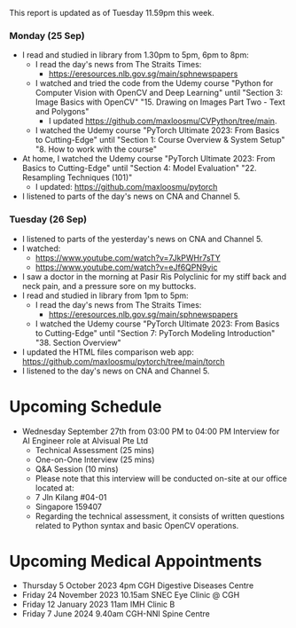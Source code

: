 This report is updated as of Tuesday 11.59pm this week.

### Monday (25 Sep)
- I read and studied in library from 1.30pm to 5pm, 6pm to 8pm:
    - I read the day's news from The Straits Times:
        - https://eresources.nlb.gov.sg/main/sphnewspapers
    - I watched and tried the code from the Udemy course "Python for Computer Vision with OpenCV and Deep Learning" until "Section 3: Image Basics with OpenCV" "15. Drawing on Images Part Two - Text and Polygons"
        - I updated https://github.com/maxloosmu/CVPython/tree/main.
    - I watched the Udemy course "PyTorch Ultimate 2023: From Basics to Cutting-Edge" until "Section 1: Course Overview & System Setup" "8. How to work with the course"
- At home, I watched the Udemy course "PyTorch Ultimate 2023: From Basics to Cutting-Edge" until "Section 4: Model Evaluation" "22. Resampling Techniques (101)"
    - I updated: https://github.com/maxloosmu/pytorch
- I listened to parts of the day's news on CNA and Channel 5.

### Tuesday (26 Sep)
- I listened to parts of the yesterday's news on CNA and Channel 5.
- I watched:
    - https://www.youtube.com/watch?v=7JkPWHr7sTY
    - https://www.youtube.com/watch?v=eJf6QPN9yic
- I saw a doctor in the morning at Pasir Ris Polyclinic for my stiff back and neck pain, and a pressure sore on my buttocks.
- I read and studied in library from 1pm to 5pm:
    - I read the day's news from The Straits Times:
        - https://eresources.nlb.gov.sg/main/sphnewspapers
    - I watched the Udemy course "PyTorch Ultimate 2023: From Basics to Cutting-Edge" until "Section 7: PyTorch Modeling Introduction" "38. Section Overview"
- I updated the HTML files comparison web app: https://github.com/maxloosmu/pytorch/tree/main/torch
- I listened to the day's news on CNA and Channel 5.



# Upcoming Schedule
- Wednesday September 27th from 03:00 PM to 04:00 PM Interview for AI Engineer role at Alvisual Pte Ltd
    - Technical Assessment (25 mins)
    - One-on-One Interview (25 mins)
    - Q&A Session (10 mins)
    - Please note that this interview will be conducted on-site at our office located at:
    - 7 Jln Kilang #04-01
    - Singapore 159407
    - Regarding the technical assessment, it consists of written questions related to Python syntax and basic OpenCV operations.

# Upcoming Medical Appointments
- Thursday 5 October 2023 4pm CGH Digestive Diseases Centre
- Friday 24 November 2023 10.15am SNEC Eye Clinic @ CGH
- Friday 12 January 2023 11am IMH Clinic B
- Friday 7 June 2024 9.40am CGH-NNI Spine Centre